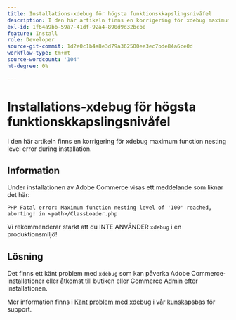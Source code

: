 ```yaml
---
title: Installations-xdebug för högsta funktionskkapslingsnivåfel
description: I den här artikeln finns en korrigering för xdebug maximum function nesting level error during installation.
exl-id: 1f64a9bb-59a7-41df-92a4-890d9d32bcbe
feature: Install
role: Developer
source-git-commit: 1d2e0c1b4a8e3d79a362500ee3ec7bde84a6ce0d
workflow-type: tm+mt
source-wordcount: '104'
ht-degree: 0%

---
```


# Installations-xdebug för högsta funktionskkapslingsnivåfel

I den här artikeln finns en korrigering för xdebug maximum function nesting level error during installation.

## Information

Under installationen av Adobe Commerce visas ett meddelande som liknar det här:

`PHP Fatal error: Maximum function nesting level of '100' reached, aborting! in <path>/ClassLoader.php`

Vi rekommenderar starkt att du INTE ANVÄNDER `xdebug` i en produktionsmiljö!

## Lösning

Det finns ett känt problem med `xdebug` som kan påverka Adobe Commerce-installationer eller åtkomst till butiken eller Commerce Admin efter installationen.

Mer information finns i [Känt problem med xdebug](/help/troubleshooting/miscellaneous/known-issues-that-affect-installation.md) i vår kunskapsbas för support.
